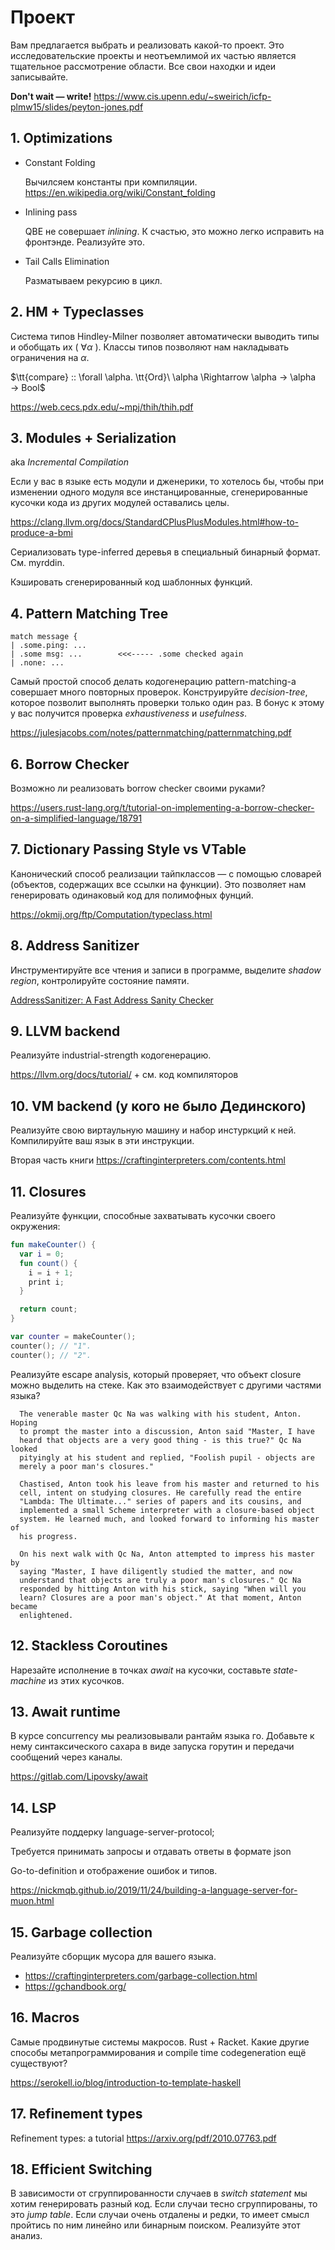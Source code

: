 
# Проект

Вам предлагается выбрать и реализовать какой-то проект.  Это исследовательские
проекты и неотъемлимой их частью является тщательное рассмотрение области. Все
свои находки и идеи записывайте.

**Don't wait — write!** https://www.cis.upenn.edu/~sweirich/icfp-plmw15/slides/peyton-jones.pdf

## 1. Optimizations

- Constant Folding

  Вычилсяем константы при компиляции.        
  https://en.wikipedia.org/wiki/Constant_folding
- Inlining pass

  QBE не совершает *inlining*. К счастью, это можно легко исправить на
  фронтэнде. Реализуйте это.
- Tail Calls Elimination

  Разматываем рекурсию в цикл.
     
## 2. HM + Typeclasses 

Система типов Hindley-Milner позволяет автоматически выводить типы и обобщать
их ( $\forall \alpha$ ). Классы типов позволяют нам накладывать ограничения на
$\alpha$. 

$\tt{compare} :: \forall \alpha. \tt{Ord}\  \alpha \Rightarrow \alpha → \alpha → Bool$ 

https://web.cecs.pdx.edu/~mpj/thih/thih.pdf

## 3. Modules + Serialization

aka *Incremental Compilation*

Если у вас в языке есть модули и дженерики, то хотелось бы, чтобы при изменении
одного модуля все инстанцированные, сгенерированные кусочки кода из других
модулей оставались целы.

https://clang.llvm.org/docs/StandardCPlusPlusModules.html#how-to-produce-a-bmi 

Сериализовать type-inferred деревья в специальный бинарный формат.  
См. myrddin. 

Кэшировать сгенерированный код шаблонных функций.


## 4. Pattern Matching Tree

```
match message {
| .some.ping: ...
| .some msg: ...        <<<----- .some checked again
| .none: ...
```

Самый простой способ делать кодогенерацию pattern-matching-а совершает много
повторных проверок. Конструируйте _decision-tree_, которое позволит выполнять
проверки только один раз. В бонус к этому у вас получится проверка
_exhaustiveness_ и _usefulness_. 

https://julesjacobs.com/notes/patternmatching/patternmatching.pdf
 
## 6. Borrow Checker

Возможно ли реализовать borrow checker своими руками?

https://users.rust-lang.org/t/tutorial-on-implementing-a-borrow-checker-on-a-simplified-language/18791

## 7. Dictionary Passing Style vs VTable

Канонический способ реализации тайпклассов — с помощью словарей (объектов,
содержащих все ссылки на функции). Это позволяет нам генерировать одинаковый
код для полимофных фунций.
 
https://okmij.org/ftp/Computation/typeclass.html

## 8. Address Sanitizer

Инструментируйте все чтения и записи в программе, выделите _shadow region_,
контролируйте состояние памяти.

[AddressSanitizer: A Fast Address Sanity Checker](https://www.usenix.org/system/files/conference/atc12/atc12-final39.pdf)


## 9. LLVM backend

Реализуйте industrial-strength кодогенерацию.

https://llvm.org/docs/tutorial/ + см. код компиляторов

## 10. VM backend (у кого не было Дединского)

Реализуйте свою виртаульную машину и набор инстуркций к ней. Компилируйте ваш
язык в эти инструкции.

Вторая часть книги https://craftinginterpreters.com/contents.html 

## 11. Closures

Реализуйте функции, способные захватывать кусочки своего окружения:


```kotlin
fun makeCounter() {
  var i = 0;
  fun count() {
    i = i + 1;
    print i;
  }

  return count;
}

var counter = makeCounter();
counter(); // "1".
counter(); // "2".
```

Реализуйте escape analysis, который проверяет, что объект closure можно
выделить на стеке. Как  это взаимодействует с другими частями языка?

```
  The venerable master Qc Na was walking with his student, Anton. Hoping
  to prompt the master into a discussion, Anton said "Master, I have
  heard that objects are a very good thing - is this true?" Qc Na looked
  pityingly at his student and replied, "Foolish pupil - objects are
  merely a poor man's closures."

  Chastised, Anton took his leave from his master and returned to his
  cell, intent on studying closures. He carefully read the entire
  "Lambda: The Ultimate..." series of papers and its cousins, and
  implemented a small Scheme interpreter with a closure-based object
  system. He learned much, and looked forward to informing his master of
  his progress.

  On his next walk with Qc Na, Anton attempted to impress his master by
  saying "Master, I have diligently studied the matter, and now
  understand that objects are truly a poor man's closures." Qc Na
  responded by hitting Anton with his stick, saying "When will you
  learn? Closures are a poor man's object." At that moment, Anton became
  enlightened.
```


## 12. Stackless Coroutines 

Нарезайте исполнение в точках _await_ на кусочки, составьте _state-machine_ из
этих кусочков.

## 13. Await runtime

В курсе concurrency мы реализовывали рантайм языка го. Добавьте к нему
синтаксического сахара в виде запуска горутин и передачи сообщений через
каналы.

https://gitlab.com/Lipovsky/await

## 14. LSP

Реализуйте поддерку language-server-protocol;

Требуется принимать запросы и отдавать ответы в формате json

Go-to-definition и отображение ошибок и типов.

https://nickmqb.github.io/2019/11/24/building-a-language-server-for-muon.html


## 15. Garbage collection

Реализуйте сборщик мусора для вашего языка.

- https://craftinginterpreters.com/garbage-collection.html
- https://gchandbook.org/

## 16. Macros

Самые продвинутые системы макросов. Rust + Racket. Какие другие способы
метапрограммирования и compile time codegeneration ещё существуют?

https://serokell.io/blog/introduction-to-template-haskell

## 17. Refinement types

Refinement types: a tutorial https://arxiv.org/pdf/2010.07763.pdf

## 18. Efficient Switching
 
В зависимости от сгруппированности случаев в _switch statement_ мы хотим
генерировать разный код. Если случаи тесно сгруппированы, то это _jump table_.
Если случаи очень отдалены и редки, то имеет смысл пройтись по ним линейно или
бинарным поиском. Реализуйте этот анализ.
